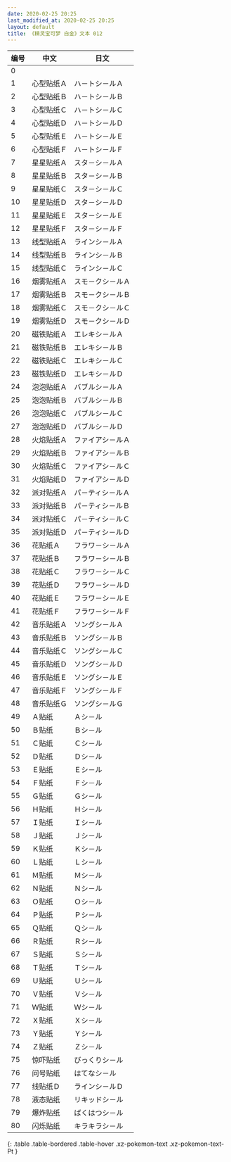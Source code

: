 ```yaml
---
date: 2020-02-25 20:25
last_modified_at: 2020-02-25 20:25
layout: default
title: 《精灵宝可梦 白金》文本 012
---
```

| 编号 | 中文 | 日文 |
| ---- | ---- | ---- |
| 0 | 　 | 　 |
| 1 | 心型贴纸Ａ | ハ－トシ－ルＡ |
| 2 | 心型贴纸Ｂ | ハ－トシ－ルＢ |
| 3 | 心型贴纸Ｃ | ハ－トシ－ルＣ |
| 4 | 心型贴纸Ｄ | ハ－トシ－ルＤ |
| 5 | 心型贴纸Ｅ | ハ－トシ－ルＥ |
| 6 | 心型贴纸Ｆ | ハ－トシ－ルＦ |
| 7 | 星星贴纸Ａ | スタ－シ－ルＡ |
| 8 | 星星贴纸Ｂ | スタ－シ－ルＢ |
| 9 | 星星贴纸Ｃ | スタ－シ－ルＣ |
| 10 | 星星贴纸Ｄ | スタ－シ－ルＤ |
| 11 | 星星贴纸Ｅ | スタ－シ－ルＥ |
| 12 | 星星贴纸Ｆ | スタ－シ－ルＦ |
| 13 | 线型贴纸Ａ | ラインシ－ルＡ |
| 14 | 线型贴纸Ｂ | ラインシ－ルＢ |
| 15 | 线型贴纸Ｃ | ラインシ－ルＣ |
| 16 | 烟雾贴纸Ａ | スモ－クシ－ルＡ |
| 17 | 烟雾贴纸Ｂ | スモ－クシ－ルＢ |
| 18 | 烟雾贴纸Ｃ | スモ－クシ－ルＣ |
| 19 | 烟雾贴纸Ｄ | スモ－クシ－ルＤ |
| 20 | 磁铁贴纸Ａ | エレキシ－ルＡ |
| 21 | 磁铁贴纸Ｂ | エレキシ－ルＢ |
| 22 | 磁铁贴纸Ｃ | エレキシ－ルＣ |
| 23 | 磁铁贴纸Ｄ | エレキシ－ルＤ |
| 24 | 泡泡贴纸Ａ | バブルシ－ルＡ |
| 25 | 泡泡贴纸Ｂ | バブルシ－ルＢ |
| 26 | 泡泡贴纸Ｃ | バブルシ－ルＣ |
| 27 | 泡泡贴纸Ｄ | バブルシ－ルＤ |
| 28 | 火焰贴纸Ａ | ファイアシ－ルＡ |
| 29 | 火焰贴纸Ｂ | ファイアシ－ルＢ |
| 30 | 火焰贴纸Ｃ | ファイアシ－ルＣ |
| 31 | 火焰贴纸Ｄ | ファイアシ－ルＤ |
| 32 | 派对贴纸Ａ | パ－ティシ－ルＡ |
| 33 | 派对贴纸Ｂ | パ－ティシ－ルＢ |
| 34 | 派对贴纸Ｃ | パ－ティシ－ルＣ |
| 35 | 派对贴纸Ｄ | パ－ティシ－ルＤ |
| 36 | 花贴纸Ａ | フラワ－シ－ルＡ |
| 37 | 花贴纸Ｂ | フラワ－シ－ルＢ |
| 38 | 花贴纸Ｃ | フラワ－シ－ルＣ |
| 39 | 花贴纸Ｄ | フラワ－シ－ルＤ |
| 40 | 花贴纸Ｅ | フラワ－シ－ルＥ |
| 41 | 花贴纸Ｆ | フラワ－シ－ルＦ |
| 42 | 音乐贴纸Ａ | ソングシ－ルＡ |
| 43 | 音乐贴纸Ｂ | ソングシ－ルＢ |
| 44 | 音乐贴纸Ｃ | ソングシ－ルＣ |
| 45 | 音乐贴纸Ｄ | ソングシ－ルＤ |
| 46 | 音乐贴纸Ｅ | ソングシ－ルＥ |
| 47 | 音乐贴纸Ｆ | ソングシ－ルＦ |
| 48 | 音乐贴纸Ｇ | ソングシ－ルＧ |
| 49 | Ａ贴纸 | Ａシ－ル |
| 50 | Ｂ贴纸 | Ｂシ－ル |
| 51 | Ｃ贴纸 | Ｃシ－ル |
| 52 | Ｄ贴纸 | Ｄシ－ル |
| 53 | Ｅ贴纸 | Ｅシ－ル |
| 54 | Ｆ贴纸 | Ｆシ－ル |
| 55 | Ｇ贴纸 | Ｇシ－ル |
| 56 | Ｈ贴纸 | Ｈシ－ル |
| 57 | Ｉ贴纸 | Ｉシ－ル |
| 58 | Ｊ贴纸 | Ｊシ－ル |
| 59 | Ｋ贴纸 | Ｋシ－ル |
| 60 | Ｌ贴纸 | Ｌシ－ル |
| 61 | Ｍ贴纸 | Ｍシ－ル |
| 62 | Ｎ贴纸 | Ｎシ－ル |
| 63 | Ｏ贴纸 | Ｏシ－ル |
| 64 | Ｐ贴纸 | Ｐシ－ル |
| 65 | Ｑ贴纸 | Ｑシ－ル |
| 66 | Ｒ贴纸 | Ｒシ－ル |
| 67 | Ｓ贴纸 | Ｓシ－ル |
| 68 | Ｔ贴纸 | Ｔシ－ル |
| 69 | Ｕ贴纸 | Ｕシ－ル |
| 70 | Ｖ贴纸 | Ｖシ－ル |
| 71 | Ｗ贴纸 | Ｗシ－ル |
| 72 | Ｘ贴纸 | Ｘシ－ル |
| 73 | Ｙ贴纸 | Ｙシ－ル |
| 74 | Ｚ贴纸 | Ｚシ－ル |
| 75 | 惊吓贴纸 | びっくりシ－ル |
| 76 | 问号贴纸 | はてなシ－ル |
| 77 | 线贴纸Ｄ | ラインシ－ルＤ |
| 78 | 液态贴纸 | リキッドシ－ル |
| 79 | 爆炸贴纸 | ばくはつシ－ル |
| 80 | 闪烁贴纸 | キラキラシ－ル |
{: .table .table-bordered .table-hover .xz-pokemon-text .xz-pokemon-text-Pt }
